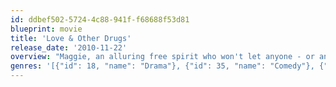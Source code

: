 ```yaml
---
id: ddbef502-5724-4c88-941f-f68688f53d81
blueprint: movie
title: 'Love & Other Drugs'
release_date: '2010-11-22'
overview: "Maggie, an alluring free spirit who won't let anyone - or anything - tie her down. But she meets her match in Jamie, whose relentless and nearly infallible charm serve him well with the ladies and in the cutthroat world of pharmaceutical sales. Maggie and Jamie's evolving relationship takes them both by surprise, as they find themselves under the influence of the ultimate drug: love."
genres: '[{"id": 18, "name": "Drama"}, {"id": 35, "name": "Comedy"}, {"id": 10749, "name": "Romance"}]'
---
```

